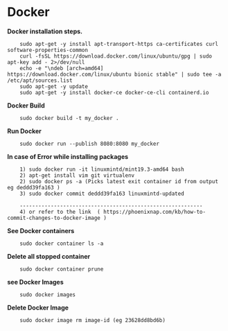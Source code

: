 # Docker


**Docker installation steps.**

        sudo apt-get -y install apt-transport-https ca-certificates curl software-properties-common
        curl -fsSL https://download.docker.com/linux/ubuntu/gpg | sudo apt-key add - 2>/dev/null
        echo -e "\ndeb [arch=amd64] https://download.docker.com/linux/ubuntu bionic stable" | sudo tee -a /etc/apt/sources.list
        sudo apt-get -y update
        sudo apt-get -y install docker-ce docker-ce-cli containerd.io
        
        
**Docker Build**
        
        sudo docker build -t my_docker . 
          
**Run Docker**

        sudo docker run --publish 8080:8080 my_docker
        
**In case of Error while installing packages**

        1) sudo docker run -it linuxmintd/mint19.3-amd64 bash
        2) apt-get install vim git virtualenv
        2) sudo docker ps -a (Picks latest exit container id from output eg deddd39fa163 )
        3) sudo docker commit deddd39fa163 linuxmintd-updated
        
        -----------------------------------------------------------
        4) or refer to the link  ( https://phoenixnap.com/kb/how-to-commit-changes-to-docker-image )
        
**See Docker containers**

        sudo docker container ls -a
        
**Delete all stopped container**

        sudo docker container prune
        
**see Docker Images**

        sudo docker images
        
**Delete Docker Image**

        sudo docker image rm image-id (eg 23628dd8bd6b)
        
    
          
